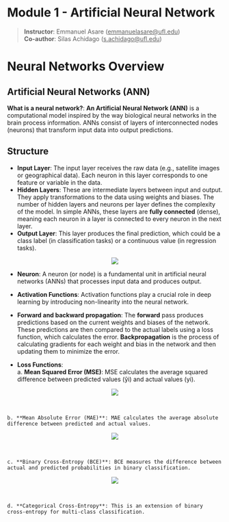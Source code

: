 # Module 1 - Artificial Neural Network 
> **Instructor**: Emmanuel Asare (<ins>emmanuelasare@<i></i>ufl.edu</ins>) <br>
> **Co-author**: Silas Achidago (<ins>s.achidago@<i></i>ufl.edu</ins>)

# Neural Networks Overview
## Artificial Neural Networks (ANN)
**What is a neural network?**: **An Artificial Neural Network (ANN)** is a computational model inspired by the way biological neural networks in the brain process information. ANNs consist of layers of interconnected nodes (neurons) that transform input data into output predictions. <br>



## Structure
  - **Input Layer**: The input layer receives the raw data (e.g., satellite images or geographical data). Each neuron in this layer corresponds to one feature or variable in the data.
  - **Hidden Layers**: These are intermediate layers between input and output. They apply transformations to the data using weights and biases. The number of hidden layers and neurons per layer defines the complexity of the model. In simple ANNs, these layers are **fully connected** (dense), meaning each neuron in a layer is connected to every neuron in the next layer.
  - **Output Layer**: This layer produces the final prediction, which could be a class label (in classification tasks) or a continuous value (in regression tasks).

<p align="center">
<img src="https://accra-training.s3.us-east-2.amazonaws.com/ann.png">
</p>

- **Neuron**: A neuron (or node) is a fundamental unit in artificial neural networks (ANNs) that processes input data and produces output.

- **Activation Functions**: Activation functions play a crucial role in deep learning by introducing non-linearity into the neural network.


- **Forward and backward propagation**: The **forward** pass produces predictions based on the current weights and biases of the network. These predictions are then compared to the actual labels using a loss function, which calculates the error. **Backpropagation** is the process of calculating gradients for each weight and bias in the network and then updating them to minimize the error.

- **Loss Functions**: <br>
    a. **Mean Squared Error (MSE)**: MSE calculates the average squared difference between predicted values (​ŷi) and actual values (yi).
<p align="center">
<img src="https://accra-training.s3.us-east-2.amazonaws.com/mse-function.png">
</p> <br>

    b. **Mean Absolute Error (MAE)**: MAE calculates the average absolute difference between predicted and actual values.
<p align="center">
<img src="https://accra-training.s3.us-east-2.amazonaws.com/mae-function.png">
</p> <br>

    c. **Binary Cross-Entropy (BCE)**: BCE measures the difference between actual and predicted probabilities in binary classification.
<p align="center">
<img src="https://accra-training.s3.us-east-2.amazonaws.com/bce-function.png">
</p> <br>
    
    d. **Categorical Cross-Entropy**: This is an extension of binary cross-entropy for multi-class classification.
